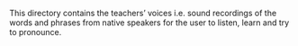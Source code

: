This directory contains the teachers’ voices i.e. sound recordings of the words and phrases from native speakers for the user to listen, learn and try to pronounce.
